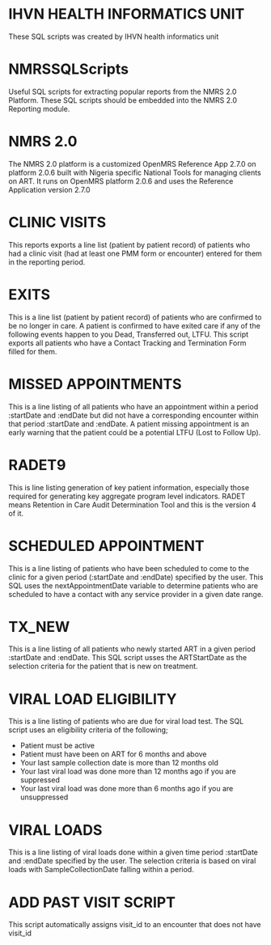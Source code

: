 # IHVN HEALTH INFORMATICS UNIT
These SQL scripts was created by IHVN health informatics unit
# NMRSSQLScripts
Useful SQL scripts for extracting popular reports from the NMRS 2.0 Platform.
These SQL scripts should be embedded into the NMRS 2.0 Reporting module.
# NMRS 2.0
The NMRS 2.0 platform is a customized OpenMRS Reference App 2.7.0 on platform 2.0.6 built with Nigeria specific 
National Tools for managing clients on ART. It runs on OpenMRS platform 2.0.6 and uses the Reference Application
version 2.7.0
# CLINIC VISITS
This reports exports a line list (patient by patient record) of patients who 
had a clinic visit (had at least one PMM form or encounter) entered for them in the 
reporting period.
# EXITS
This is a line list (patient by patient record) of patients who are confirmed to be no longer 
in care. A patient is confirmed to have exited care if any of the following events happen to you
Dead, Transferred out, LTFU. This script exports all patients who have a Contact Tracking and Termination Form
filled for them.
# MISSED APPOINTMENTS
This is a line listing of all patients who have an appointment within a period :startDate and :endDate but did not have 
a corresponding encounter within that period :startDate and :endDate. A patient missing appointment is an early warning that
the patient could be a potential LTFU (Lost to Follow Up).
# RADET9
This is line listing generation of key patient information, especially those required for generating key aggregate program level 
indicators. RADET means Retention in Care Audit Determination Tool and this is the version 4 of it.
# SCHEDULED APPOINTMENT
This is a line listing of patients who have been scheduled to come to the clinic for a given period (:startDate and :endDate) specified
by the user. This SQL uses the nextAppointmentDate variable to determine patients who are scheduled to have a contact with any service provider in a given date range.
# TX_NEW
This is a line listing of all patients who newly started ART in a given period :startDate and :endDate. This SQL script usses the ARTStartDate as the selection criteria for the patient that is new on treatment.
# VIRAL LOAD ELIGIBILITY
This is a line listing of patients who are due for viral load test. The SQL script uses an eligibility criteria of the following;
- Patient must be active
- Patient must have been on ART for 6 months and above
- Your last sample collection date is more than 12 months old
- Your last viral load was done more than 12 months ago if you are suppressed
- Your last viral load was done more than 6 months ago if you are unsuppressed
# VIRAL LOADS
This is a line listing of viral loads done within a given time period :startDate and :endDate specified by the user.
The selection criteria is based on viral loads with SampleCollectionDate falling within a period.
# ADD PAST VISIT SCRIPT
This script automatically assigns visit_id to an encounter that does not have visit_id
